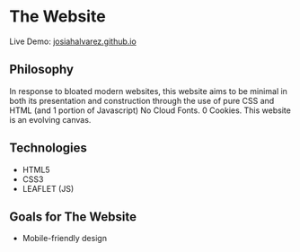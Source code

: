 # The Website

Live Demo: [josiahalvarez.github.io](https://josiahalvarez.github.io)

## Philosophy

In response to bloated modern websites, this website aims to be minimal in both its presentation and construction through the use of pure CSS and HTML (and 1 portion of Javascript) No Cloud Fonts. 0 Cookies. 
This website is an evolving canvas.

<!-- ## Features -->

## Technologies

- HTML5
- CSS3
- LEAFLET (JS)

## Goals for The Website
- Mobile-friendly design
